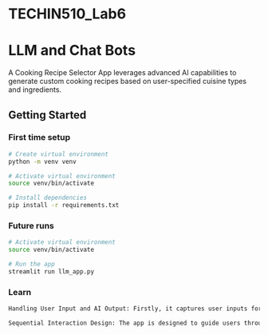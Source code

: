 # TECHIN510_Lab6
# LLM and Chat Bots

A Cooking Recipe Selector App leverages advanced AI capabilities to generate custom cooking recipes based on user-specified cuisine types and ingredients.

## Getting Started

### First time setup

```bash
# Create virtual environment
python -m venv venv

# Activate virtual environment
source venv/bin/activate

# Install dependencies
pip install -r requirements.txt
```

### Future runs

```bash
# Activate virtual environment
source venv/bin/activate

# Run the app
streamlit run llm_app.py
```

### Learn
```bash
Handling User Input and AI Output: Firstly, it captures user inputs for cuisine type and ingredients. Then, it uses these inputs to generate a prompt for the AI, which returns several recipe options. This method ensures that the AI’s output is directly relevant to the user’s needs.

Sequential Interaction Design: The app is designed to guide users through a sequence of interactions—starting from entering inputs, selecting recipe options, and finally viewing detailed instructions. This step-by-step approach helps prevent user confusion and ensures the app is easy to use.
```